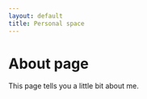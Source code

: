 ```yaml
---
layout: default
title: Personal space
---
```

# About page

This page tells you a little bit about me.